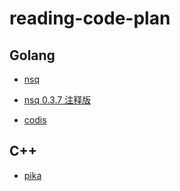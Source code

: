# reading-code-plan

## Golang

* [nsq](https://github.com/nsqio/nsq)

* [nsq 0.3.7 注释版](https://github.com/feixiao/nsq-0.3.7)

* [codis](https://github.com/CodisLabs/codis)
## C++

* [pika](https://github.com/Qihoo360/pika)
